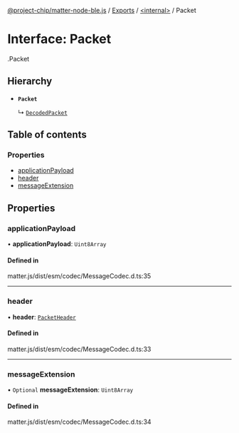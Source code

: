[@project-chip/matter-node-ble.js](../README.md) / [Exports](../modules.md) / [<internal\>](../modules/internal_.md) / Packet

# Interface: Packet

[<internal>](../modules/internal_.md).Packet

## Hierarchy

- **`Packet`**

  ↳ [`DecodedPacket`](internal_.DecodedPacket.md)

## Table of contents

### Properties

- [applicationPayload](internal_.Packet.md#applicationpayload)
- [header](internal_.Packet.md#header)
- [messageExtension](internal_.Packet.md#messageextension)

## Properties

### applicationPayload

• **applicationPayload**: `Uint8Array`

#### Defined in

matter.js/dist/esm/codec/MessageCodec.d.ts:35

___

### header

• **header**: [`PacketHeader`](internal_.PacketHeader.md)

#### Defined in

matter.js/dist/esm/codec/MessageCodec.d.ts:33

___

### messageExtension

• `Optional` **messageExtension**: `Uint8Array`

#### Defined in

matter.js/dist/esm/codec/MessageCodec.d.ts:34
